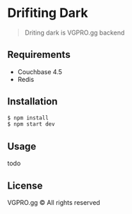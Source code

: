 # Drifiting Dark 

> Driting dark is VGPRO.gg backend

## Requirements

* Couchbase 4.5
* Redis 

## Installation

```sh
$ npm install
$ npm start dev
```

## Usage

todo

## License

VGPRO.gg © All rights reserved